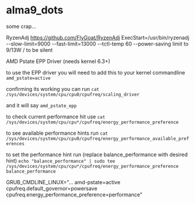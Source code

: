 # alma9_dots
some crap...

RyzenAdj
https://github.com/FlyGoat/RyzenAdj
ExecStart=/usr/bin/ryzenadj  --slow-limit=9000 --fast-limit=13000 --tctl-temp 60 --power-saving
limit to 9/13W / to be silent


AMD Pstate EPP Driver (needs kernel 6.3+)

to use the EPP driver you will need to add this to your kernel commandline `amd_pstate=active`

confirming its working you can run `cat /sys/devices/system/cpu/cpu0/cpufreq/scaling_driver`

and it will say `amd_pstate_epp`

to check current performance hit use `cat /sys/devices/system/cpu/cpu*/cpufreq/energy_performance_preference`

to see available performance hints run `cat /sys/devices/system/cpu/cpu0/cpufreq/energy_performance_available_preferences`

to set the performance hint run (replace balance_performance with desired hint) `echo "balance_performance" | sudo tee /sys/devices/system/cpu/cpu*/cpufreq/energy_performance_preference balance_performance`

GRUB_CMDLINE_LINUX="... amd-pstate=active cpufreq.default_governor=powersave cpufreq.energy_performance_preference=performance"


